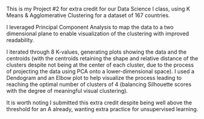 This is my Project #2 for extra credit for our Data Science I class, using K Means & Agglomerative Clustering for a dataset of 167 countries.

I leveraged Principal Component Analysis to map the data to a two dimensional plane to enable visualization of the clustering with improved readability.

I iterated through 8 K-values, generating plots showing the data and the centroids (with the centroids retaining the shape and relative distance of the clusters despite not being at the center of each cluster, due to the process of projecting the data using PCA onto a lower-dimensional space).
I used a Dendogram and an Elbow plot to help visualize the process leading to reaching the optimal number of clusters of 4 (balancing Silhouette scores with the degree of meaningful visual clustering).

It is worth noting I submitted this extra credit despite being well above the threshold for an A already, wanting extra practice for unsupervised learning.
